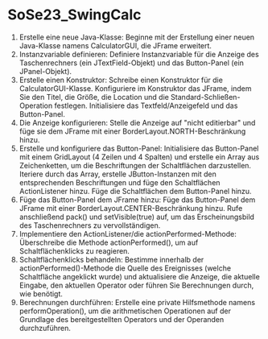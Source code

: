 # SoSe23_SwingCalc

1. Erstelle eine neue Java-Klasse: Beginne mit der Erstellung einer neuen Java-Klasse namens CalculatorGUI, die JFrame erweitert.
2. Instanzvariable definieren: Definiere Instanzvariable für die Anzeige des Taschenrechners (ein JTextField-Objekt) und das Button-Panel (ein JPanel-Objekt).
3. Erstelle einen Konstruktor: Schreibe einen Konstruktor für die CalculatorGUI-Klasse. Konfiguriere im Konstruktor das JFrame, indem Sie den Titel, die Größe, die Location und die Standard-Schließen-Operation festlegen. Initialisiere das Textfeld/Anzeigefeld und das Button-Panel.
4. Die Anzeige konfigurieren: Stelle die Anzeige auf "nicht editierbar" und füge sie dem JFrame mit einer BorderLayout.NORTH-Beschränkung hinzu.
5. Erstelle und konfiguriere das Button-Panel: Initialisiere das Button-Panel mit einem GridLayout (4 Zeilen und 4 Spalten) und erstelle ein Array aus Zeichenketten, um die Beschriftungen der Schaltflächen darzustellen. Iteriere durch das Array, erstelle JButton-Instanzen mit den entsprechenden Beschriftungen und füge den Schaltflächen ActionListener hinzu. Füge die Schaltflächen dem Button-Panel hinzu.
6. Füge das Button-Panel dem JFrame hinzu: Füge das Button-Panel dem JFrame mit einer BorderLayout.CENTER-Beschränkung hinzu. Rufe anschließend pack() und setVisible(true) auf, um das Erscheinungsbild des Taschenrechners zu vervollständigen.
7. Implementiere den ActionListener/die actionPerformed-Methode: Überschreibe die Methode actionPerformed(), um auf Schaltflächenklicks zu reagieren.
8. Schaltflächenklicks behandeln: Bestimme innerhalb der actionPerformed()-Methode die Quelle des Ereignisses (welche Schaltfläche angeklickt wurde) und aktualisiere die Anzeige, die aktuelle Eingabe, den aktuellen Operator oder führen Sie Berechnungen durch, wie benötigt.
9. Berechnungen durchführen: Erstelle eine private Hilfsmethode namens performOperation(), um die arithmetischen Operationen auf der Grundlage des bereitgestellten Operators und der Operanden durchzuführen.
